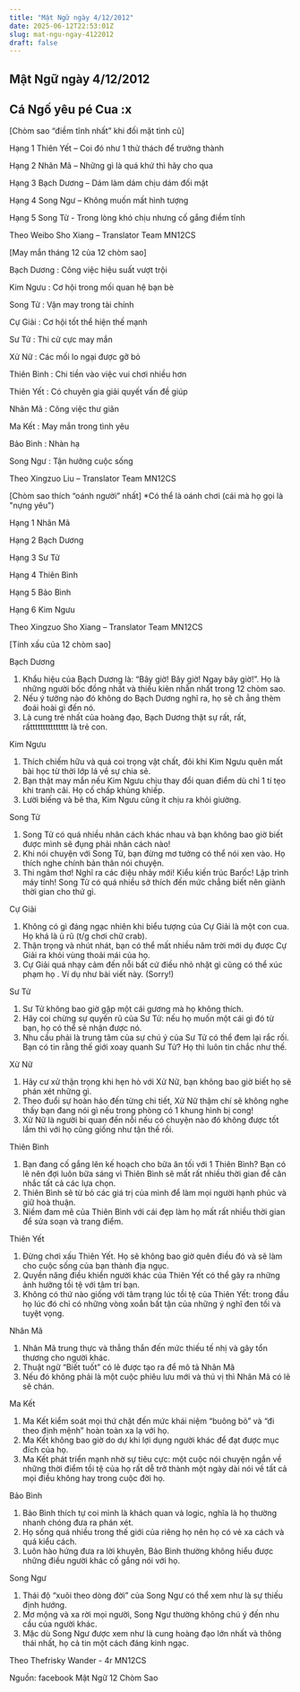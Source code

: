 ```yaml
---
title: "Mật Ngữ ngày 4/12/2012"
date: 2025-06-12T22:53:01Z
slug: mat-ngu-ngay-4122012
draft: false
---
```


## Mật Ngữ ngày 4/12/2012

## Cá Ngố yêu pé Cua :x

[Chòm sao “điềm tĩnh nhất” khi đối mặt tình cũ]
 

 
Hạng 1 Thiên Yết – Coi đó như 1 thử thách để trưởng thành
 
Hạng 2 Nhân Mã – Những gì là quá khứ thì hãy cho qua
 
Hạng 3 Bạch Dương – Dám làm dám chịu dám đối mặt
 
Hạng 4 Song Ngư – Không muốn mất hình tượng
 
Hạng 5 Song Tử - Trong lòng khó chịu nhưng cố gắng điềm tĩnh
 
Theo Weibo
Sho Xiang – Translator Team MN12CS
 
 
 
 
[May mắn tháng 12 của 12 chòm sao]


 
Bạch Dương : Công việc hiệu suất vượt trội
 
Kim Ngưu : Cơ hội trong mối quan hệ bạn bè 
 
Song Tử : Vận may trong tài chính
 
Cự Giải : Cơ hội tốt thể hiện thế mạnh 
 
Sư Tử : Thi cử cực may mắn 
 
Xử Nữ : Các mối lo ngại được gỡ bỏ
 
Thiên Bình : Chi tiền vào việc vui chơi nhiều hơn 
 
Thiên Yết : Có chuyên gia giải quyết vấn đề giúp
 
Nhân Mã : Công việc thư giãn 
 
Ma Kết : May mắn trong tình yêu 
 
Bảo Bình : Nhàn hạ 
 
Song Ngư : Tận hưởng cuộc sống
 
Theo Xingzuo
Liu – Translator Team MN12CS
 
 
 
 
[Chòm sao thích “oánh người” nhất]
*Có thể là oánh chơi (cái mà họ gọi là "nựng yêu")
 

 
Hạng 1 Nhân Mã
 
Hạng 2 Bạch Dương
 
Hạng 3 Sư Tử
 
Hạng 4 Thiên Bình
 
Hạng 5 Bảo Bình
 
Hạng 6 Kim Ngưu
 
Theo Xingzuo
Sho Xiang – Translator Team MN12CS
 
 
 
 
[Tính xấu của 12 chòm sao]
 

 
Bạch Dương
1. Khẩu hiệu của Bạch Dương là: “Bây giờ! Bây giờ! Ngay bây giờ!”. Họ là những người bốc đồng nhất và thiếu kiên nhẫn nhất trong 12 chòm sao.
2. Nếu ý tưởng nào đó không do Bạch Dương nghĩ ra, họ sẽ ch
ẳng thèm đoái hoài gì đến nó.
3. Là cung trẻ nhất của hoàng đạo, Bạch Dương thật sự rất, rất, rấttttttttttttttt là trẻ con.
 
 
Kim Ngưu
1. Thích chiếm hữu và quá coi trọng vật chất, đôi khi Kim Ngưu quên mất bài học từ thời lớp lá về sự chia sẻ.
2. Bạn thật may mắn nếu Kim Ngưu chịu thay đổi quan điểm dù chỉ 1 tí tẹo khi tranh cãi. Họ cố chấp khủng khiếp.
3. Lười biếng và bê tha, Kim Ngưu cũng ít chịu ra khỏi giường.
 
 
Song Tử
1. Song Tử có quá nhiều nhân cách khác nhau và bạn không bao giờ biết được mình sẽ đụng phải nhân cách nào!
2. Khi nói chuyện với Song Tử, bạn đừng mơ tưởng có thể nói xen vào. Họ thích nghe chính bản thân nói chuyện.
3. Thi ngâm thơ! Nghĩ ra các điệu nhảy mới! Kiểu kiến trúc Barốc! Lập trình máy tính! Song Tử có quá nhiều sở thích đến mức chẳng biết nên giành thời gian cho thứ gì.
 
 
Cự Giải
1. Không có gì đáng ngạc nhiên khi biểu tượng của Cự Giải là một con cua. Họ khá là ủ rũ (t/g chơi chữ crab).
2. Thận trọng và nhút nhát, bạn có thể mất nhiều năm trời mới dụ được Cự Giải ra khỏi vùng thoải mái của họ.
3. Cự Giải quá nhạy cảm đến nỗi bất cứ điều nhỏ nhặt gì cũng có thể xúc phạm họ . Ví dụ như bài viết này. (Sorry!)
 
 
Sư Tử
1. Sư Tử không bao giờ gặp một cái gương mà họ không thích.
2. Hãy coi chừng sự quyến rũ của Sư Tử: nếu họ muốn một cái gì đó từ bạn, họ có thể sẽ nhận được nó. 
3. Nhu cầu phải là trung tâm của sự chú ý của Sư Tử có thể đem lại rắc rối. Bạn có tin rằng thế giới xoay quanh Sư Tử? Họ thì luôn tin chắc như thế.
 
 
Xử Nữ
1. Hãy cư xử thận trọng khi hẹn hò với Xử Nữ, bạn không bao giờ biết họ sẽ phán xét những gì.
2. Theo đuổi sự hoàn hảo đến từng chi tiết, Xử Nữ thậm chí sẽ không nghe thấy bạn đang nói gì nếu trong phòng có 1 khung hình bị cong!
3. Xử Nữ là người bi quan đến nỗi nếu có chuyện nào đó không được tốt lắm thì với họ cũng giống như tận thế rồi.
 
 
Thiên Bình
1. Bạn đang cố gắng lên kế hoạch cho bữa ăn tối với 1 Thiên Bình? Bạn có lẽ nên đợi luôn bữa sáng vì Thiên Bình sẽ mất rất nhiều thời gian để cân nhắc tất cả các lựa chọn.
2. Thiên Bình sẽ từ bỏ các giá trị của mình để làm mọi người hạnh phúc và giữ hoà thuận.
3. Niềm đam mê của Thiên Bình với cái đẹp làm họ mất rất nhiều thời gian để sửa soạn và trang điểm.
 
 
Thiên Yết
1. Đừng chơi xấu Thiên Yết. Họ sẽ không bao giờ quên điều đó và sẽ làm cho cuộc sống của bạn thành địa ngục.
2. Quyền năng điều khiển người khác của Thiên Yết có thể gây ra những ảnh hưởng tồi tệ với tâm trí bạn. 
3. Không có thứ nào giống với tâm trạng lúc tồi tệ của Thiên Yết: trong đầu họ lúc đó chỉ có những vòng xoắn bất tận của những ý nghĩ đen tối và tuyệt vọng.
 
 
Nhân Mã
1. Nhân Mã trung thực và thẳng thắn đến mức thiếu tế nhị và gây tổn thương cho người khác.
2. Thuật ngữ “Biết tuốt” có lẽ được tạo ra để mô tả Nhân Mã 
3. Nếu đó không phải là một cuộc phiêu lưu mới và thú vị thì Nhân Mã có lẽ sẽ chán.
 
 
Ma Kết
1. Ma Kết kiểm soát mọi thứ chặt đến mức khái niệm “buông bỏ” và “đi theo định mệnh” hoàn toàn xa lạ với họ.
2. Ma Kết không bao giờ do dự khi lợi dụng người khác để đạt được mục đích của họ.
3. Ma Kết phát triển mạnh nhờ sự tiêu cực: một cuộc nói chuyện ngắn về những thời điểm tồi tệ của họ rất dễ trở thành một ngày dài nói về tất cả mọi điều không hay trong cuộc đời họ.
 
 
Bảo Bình
1. Bảo Bình thích tự coi mình là khách quan và logic, nghĩa là họ thường nhanh chóng đưa ra phán xét.
2. Họ sống quá nhiều trong thế giới của riêng họ nên họ có vẻ xa cách và quá kiểu cách.
3. Luôn hào hứng đưa ra lời khuyên, Bảo Bình thường không hiểu được những điều người khác cố gắng nói với họ.
 
 
Song Ngư
1. Thái độ “xuôi theo dòng đời” của Song Ngư có thể xem như là sự thiếu định hướng.
2. Mơ mộng và xa rời mọi người, Song Ngư thường không chú ý đến nhu cầu của người khác.
3. Mặc dù Song Ngư được xem như là cung hoàng đạo lớn nhất và thông thái nhất, họ cả tin một cách đáng kinh ngạc.
 
Theo Thefrisky
Wander - 4r MN12CS
 
Nguồn: facebook Mật Ngữ 12 Chòm Sao